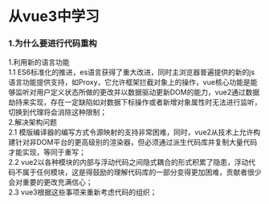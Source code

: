 
# 从vue3中学习

### 1.为什么要进行代码重构
1.利用新的语言功能  
  1.1 ES6标准化的推进，es语言获得了重大改进，同时主浏览器普遍提供的新的js语言功能提供支持，如Proxy，它允许框架拦截对象上的操作，vue核心功能是能够监听对用户定义状态所做的更改并以数据驱动更新DOM的能力，vue2通过数据劫持来实现，存在一定缺陷如对数据下标操作或者新增对象属性时无法进行监听，切换到代理将会消除这种限制；  
2.解决架构问题  
  2.1 模版编译器的编写方式令源映射的支持非常困难，同时，vue2从技术上允许构建针对非DOM平台的更高级别的渲染器，但必须通过派生代码库并复制大量代码才能实现，等同于重写；  
  2.2 vue2以各种模块的内部与浮动代码之间隐式耦合的形式积累了隐患，浮动代码不属于任何模块，这是得鼓励的理解代码库的一部分变得更加困难，贡献者很少会对重要的更改充满信心；  
  2.3 vue3根据这些事项来重新考虑代码的组织；  

